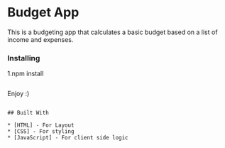 
# Budget App

This is a budgeting app that calculates a basic budget based on a list of income and expenses. 


### Installing

1.npm install
```

```
Enjoy :)
```

## Built With

* [HTML] - For Layout
* [CSS] - For styling
* [JavaScript] - For client side logic


